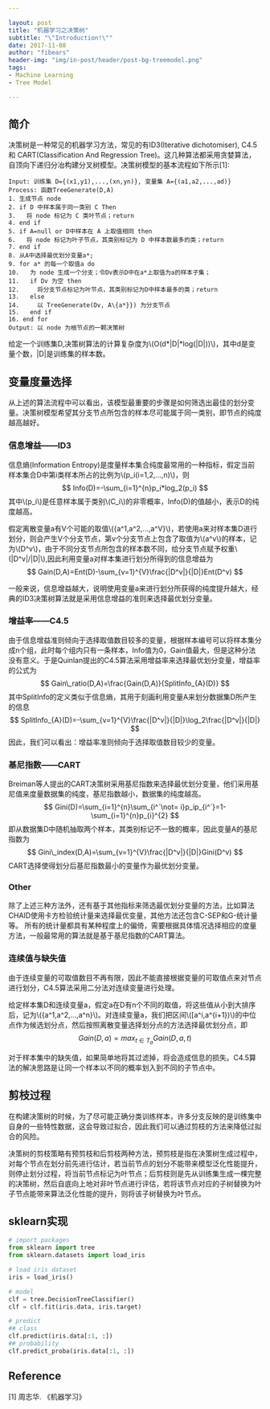 ```yaml
---

layout: post
title: "机器学习之决策树"
subtitle: "\"Introduction!\""
date: 2017-11-08
author: "fibears"
header-img: "img/in-post/header/post-bg-treemodel.png"
tags:
- Machine Learning
- Tree Model

---
```


## 简介

决策树是一种常见的机器学习方法，常见的有ID3(Iterative dichotomiser), C4.5 和 CART(Classification And Regression Tree)。这几种算法都采用贪婪算法，自顶向下递归分冶构建分叉树模型。决策树模型的基本流程如下所示[1]:

```
Input: 训练集 D={(x1,y1),...,(xn,yn)}, 变量集 A={(a1,a2,...,ad)}
Process: 函数TreeGenerate(D,A)
1. 生成节点 node
2. if D 中样本属于同一类别 C Then
3.   将 node 标记为 C 类叶节点；return
4. end if
5. if A=null or D中样本在 A 上取值相同 then
6.   将 node 标记为叶子节点，其类别标记为 D 中样本数最多的类；return
7. end if
8. 从A中选择最优划分变量a*;
9. for a* 的每一个取值a do
10.   为 node 生成一个分支；令Dv表示D中在a*上取值为a的样本子集；
11.   if Dv 为空 then
12.     将分支节点标记为叶节点，其类别标记为D中样本最多的类；return
13.   else
14.     以 TreeGenerate(Dv, A\{a*}}) 为分支节点
15.   end if
16. end for
Output: 以 node 为根节点的一颗决策树
```

给定一个训练集D,决策树算法的计算复杂度为\\(O(d*|D|*log(|D|))\\)，其中d是变量个数，|D|是训练集的样本数。

## 变量度量选择

从上述的算法流程中可以看出，该模型最重要的步骤是如何筛选出最佳的划分变量。决策树模型希望其分支节点所包含的样本尽可能属于同一类别，即节点的纯度越高越好。

### 信息增益——ID3

信息熵(Information Entropy)是度量样本集合纯度最常用的一种指标，假定当前样本集合D中第i类样本所占的比例为\\(p_i(i=1,2,...,n)\\)，则
$$
Info(D)=-\sum_{i=1}^{n}p_i*log_2(p_i)
$$
其中\\(p_i\\)是任意样本属于类别\\(C_i\\)的非零概率，Info(D)的值越小，表示D的纯度越高。

假定离散变量a有V个可能的取值\\(\{a^1,a^2,...,a^V\}\\)，若使用a来对样本集D进行划分，则会产生V个分支节点，第v个分支节点上包含了取值为\\(a^v\\)的样本，记为\\(D^v\\)，由于不同分支节点所包含的样本数不同，给分支节点赋予权重\\(|D^v|/|D|\\),因此利用变量a对样本集进行划分所得到的信息增益为
$$
Gain(D,A)=Ent(D)-\sum_{v=1}^{V}\frac{|D^v|}{|D|}Ent(D^v)
$$

一般来说，信息增益越大，说明使用变量a来进行划分所获得的纯度提升越大，经典的ID3决策树算法就是采用信息增益的准则来选择最优划分变量。

### 增益率——C4.5

由于信息增益准则倾向于选择取值数目较多的变量，根据样本编号可以将样本集分成n个组，此时每个组内只有一条样本，Info值为0，Gain值最大，但是这种分法没有意义。于是Quinlan提出的C4.5算法采用增益率来选择最优划分变量，增益率的公式为
$$
Gain\_ratio(D,A)=\frac{Gain(D,A)}{SplitInfo_{A}(D)}
$$
其中SplitInfo的定义类似于信息熵，其用于刻画利用变量A来划分数据集D所产生的信息
$$
SplitInfo_{A}(D)=-\sum_{v=1}^{V}\frac{|D^v|}{|D|}\log_2\frac{|D^v|}{|D|}
$$
因此，我们可以看出：增益率准则倾向于选择取值数目较少的变量。

### 基尼指数——CART
Breiman等人提出的CART决策树采用基尼指数来选择最优划分变量，他们采用基尼值来度量数据集的纯度，基尼指数越小，数据集的纯度越高。
$$
Gini(D)=\sum_{i=1}^{n}\sum_{i^`\not= i}p_ip_{i^`}=1-\sum_{i=1}^{n}p_{i}^{2}
$$
即从数据集D中随机抽取两个样本，其类别标记不一致的概率，因此变量A的基尼指数为
$$
Gini\_index(D,A)=\sum_{v=1}^{V}\frac{|D^v|}{|D|}Gini(D^v)
$$
CART选择使得划分后基尼指数最小的变量作为最优划分变量。

### Other 

除了上述三种方法外，还有基于其他指标来筛选最优划分变量的方法，比如算法CHAID使用卡方检验统计量来选择最优变量，其他方法还包含C-SEP和G-统计量等。
所有的统计量都具有某种程度上的偏倚，需要根据具体情况选择相应的度量方法，一般最常用的算法就是基于基尼指数的CART算法。

### 连续值与缺失值

由于连续变量的可取值数目不再有限，因此不能直接根据变量的可取值点来对节点进行划分，C4.5算法采用二分法对连续变量进行处理。

给定样本集D和连续变量a，假定a在D有n个不同的取值，将这些值从小到大排序后，记为\\(\{a^1,a^2,...,a^n\}\\)。对连续变量a，我们把区间\\([a^i,a^{i+1})\\)的中位点作为候选划分点，然后按照离散变量选择划分点的方法选择最优划分点，即
$$
Gain(D,a)=max_{t \in T_a}Gain(D,a,t)
$$

对于样本集中的缺失值，如果简单地将其过滤掉，将会造成信息的损失。C4.5算法的解决思路是让同一个样本以不同的概率划入到不同的子节点中。


## 剪枝过程
在构建决策树的时候，为了尽可能正确分类训练样本，许多分支反映的是训练集中自身的一些特性数据，这会导致过拟合，因此我们可以通过剪枝的方法来降低过拟合的风险。

决策树的剪枝策略有预剪枝和后剪枝两种方法，预剪枝是指在决策树生成过程中，对每个节点在划分前先进行估计，若当前节点的划分不能带来模型泛化性能提升，则停止划分过程，将当前节点标记为叶节点；后剪枝则是先从训练集生成一棵完整的决策树，然后自底向上地对非叶节点进行评估，若将该节点对应的子树替换为叶子节点能带来算法泛化性能的提升，则将该子树替换为叶节点。

## sklearn实现

```python
# import packages
from sklearn import tree
from sklearn.datasets import load_iris

# load iris dataset
iris = load_iris()

# model
clf = tree.DecisionTreeClassifier()
clf = clf.fit(iris.data, iris.target)

# predict
## class
clf.predict(iris.data[:1, :])
## probability
clf.predict_proba(iris.data[:1, :])

```




## Reference

[1] 周志华. 《机器学习》